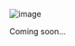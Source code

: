 ![image](https://github.com/user-attachments/assets/c9b2e7a6-ebb9-46e7-b431-c639a2ace01f)


Coming soon...
